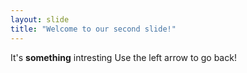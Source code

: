 ```yaml
---
layout: slide
title: "Welcome to our second slide!"
---
```

It's **something** intresting
Use the left arrow to go back!
